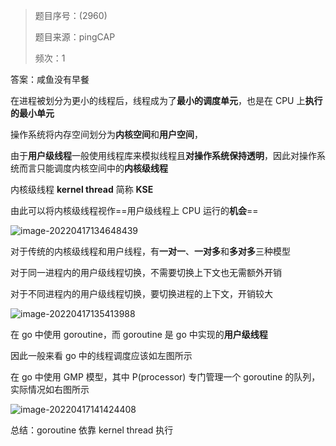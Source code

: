 > 题目序号：(2960)
>
> 题目来源：pingCAP
>
> 频次：1

答案：咸鱼没有早餐

在进程被划分为更小的线程后，线程成为了**最小的调度单元**，也是在 CPU 上**执行的最小单元**

操作系统将内存空间划分为**内核空间**和**用户空间**，

由于**用户级线程**一般使用线程库来模拟线程且**对操作系统保持透明**，因此对操作系统而言只能调度内核空间中的**内核级线程**

内核级线程 **kernel thread** 简称 **KSE**

由此可以将内核级线程视作==用户级线程上 CPU 运行的**机会**==

![image-20220417134648439](https://image-1302243118.cos.ap-beijing.myqcloud.com/img/image-20220417134648439.png)

对于传统的内核级线程和用户线程，有**一对一**、**一对多**和**多对多**三种模型

对于同一进程内的用户级线程切换，不需要切换上下文也无需额外开销

对于不同进程内的用户级线程切换，要切换进程的上下文，开销较大

![image-20220417135413988](https://image-1302243118.cos.ap-beijing.myqcloud.com/img/image-20220417135413988.png)

在 go 中使用 goroutine，而 goroutine 是 go 中实现的**用户级线程**

因此一般来看 go 中的线程调度应该如左图所示

在 go 中使用 GMP 模型，其中 P(processor) 专门管理一个 goroutine 的队列，实际情况如右图所示

![image-20220417141424408](https://image-1302243118.cos.ap-beijing.myqcloud.com/img/image-20220417141424408-16502031148431.png)

总结：goroutine 依靠 kernel thread 执行